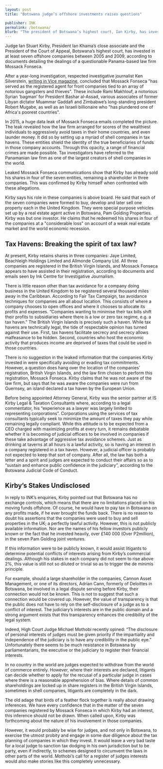 ```yaml
---
layout: post
title: "Botswana judge’s offshore investments raises questions"

publisher: INK
permalink: /botswana/
blurb: "The president of Botswana’s highest court, Ian Kirby, has invested in seven offshore companies domiciled and registered in a tax haven of the British Virgin Islands, writes NTIBINYANE NTIBINYANE."
---
```


Judge Ian Stuart Kirby, President Ian Khama’s close associate and the President of the Court of Appeal, Botswana’s highest court, has invested in at least seven offshore companies between 2005 and 2009, according to documents detailing the dealings of a questionable Panama-based law firm Mossack Fonseca.
 
After a year-long investigation, respected investigative journalist Ken Silverstein, [writing in Vice magazine](http://www.vice.com/read/evil-llc-0000524-v21n12), concluded that Mossack Fonseca "has served as the registered agent for front companies tied to an array of notorious gangsters and thieves".  These include Rami Makhlouf, a notorious Syrian ‘bagman’ for President Bashar al-Assad, various associates of former Libyan dictator Muammar Gaddafi and Zimbabwe’s long-standing president Robert Mugabe, as well as an Israeli billionaire who "has plundered one of Africa's poorest countries".

In 2015, a huge data leak of Mossack Fonseca emails completed the picture. The leak revealed how the law firm arranged for scores of the wealthiest individuals to aggressively avoid taxes in their home countries, and even launder money.  It did so by setting up a myriad of shell companies in tax havens.  These entities shield the identity of the true beneficiaries of funds in those company accounts. Through this opacity, a range of financial crimes are made possible. Tax investigators have referred to the Panamanian law firm as one of the largest creators of shell companies in the world.
 
Leaked Mossack Fonseca communications show that Kirby has already sold his shares in four of the seven entities, remaining a shareholder in three companies. This was confirmed by Kirby himself when confronted with these allegations.
  
Kirby says his role in these companies is above board. He said that each of the seven companies were formed to buy, develop and later sell one property each in the United Kingdom. They were special purpose vehicles set up by a real estate agent active in Botswana, Pam Golding Properties. Kirby was but one investor. He claims that he redeemed his shares in four of the companies at a "considerable loss" on account of a weak real estate market and the world economic recession.

Tax Havens: Breaking the spirit of tax law?
-------------------------------------------

At present, Kirby retains shares in three companies: Jaye Limited, Beachleigh Holdings Limited and Allmonde Company Ltd. All three companies are registered in the British Virgin Islands, and Mossack Fonseca appears to have assisted in their registration, according to documents and emails seen by Ink Centre for Investigative Journalism.
 
There is little reason other than tax avoidance for a company doing business in the United Kingdom to be registered several thousand miles away in the Caribbean.  According to Fair Tax Campaign, tax avoidance techniques for companies are all about location. This consists of where a company chooses to open offices and where it chooses to allocate its profits and expenses. “Companies wanting to minimise their tax bills shift their profits to subsidiaries where there is a low or zero tax regime, e.g. a tax haven.” The British Virgin Islands is precisely such a haven. While tax havens are technically legal, the tide of respectable opinion has turned against their use. First, tax havens facilitate secrecy and secrecy allows malfeasance to be hidden. Second, countries who host the economic activity that produces income are deprived of taxes that could be used in those countries.


There is no suggestion in the leaked information that the companies Kirby invested in were specifically avoiding or evading tax commitments. However, a question does hang over the location of the companies’ registration, British Virgin Islands, and the law firm chosen to perform this registration, Mossack Fonseca. Kirby claims that he was not aware of the law firm, but says that he was aware the companies were run from Guernsey, an island declared a tax haven by the European Union.  
 
Before being appointed Attorney General, Kirby was the senior partner at IS Kirby Legal & Taxation Consultants where, according to a legal commentator, his “experience as a lawyer was largely limited to representing corporations”. Corporations using the services of tax consultants typically seek to minimize the amount of taxes they pay while remaining legally compliant. While this attitude is to be expected from a CEO charged with maximizing profits at every turn, it remains debatable whether it is becoming of judicial officers to be involved in companies if these take advantage of aggressive tax avoidance schemes. Just as drinking at taverns at all hours is a lawful activity, so is having an interest in a company registered in a tax haven. However, a judicial officer is probably not expected to keep that sort of company. After all, the law has both a letter and a spirit and judges are expected to conduct their affairs so as to “sustain and enhance public confidence in the judiciary”, according to the Botswana Judicial Code of Conduct.

Kirby’s Stakes Undisclosed
--------------------------

In reply to INK’s enquiries, Kirby pointed out that Botswana has no exchange controls, which means that there are no limitations placed on his moving funds offshore. Of course, he would have to pay tax in Botswana on any profits made, if he ever brought the funds back. There is no reason to doubt his assertions that the companies were used to buy and sell properties in the UK; a perfectly lawful activity. 
However, this is not publicly available information. Nor are the names of his fellow investors publicly known or the fact that he invested heavily, over £140 000 (Over P2million), in the seven Pam Golding joint ventures.
 
If this information were to be publicly known, it would assist litigants to determine potential conflicts of interests arising from Kirby’s commercial dealings.  Although his stakes in each company did not seem to rise above 2%, this value is still not so diluted or trivial so as to trigger the de minimis principle.

For example, should a large shareholder in the companies, Cannon Asset Management, or one of its directors, Adrian Cann, formerly of Deloittes in Botswana, be involved in a legal dispute serving before Kirby, their connection would not be known. This is not to suggest that such a connection would be covered up. However, the value of transparency is that the public does not have to rely on the self-disclosure of a judge as to a conflict of interest. The judiciary’s interests are in the public domain and a strong argument exists that this transparency enhances the credibility of the legal system.
 
Indeed, High Court Judge Michael Mothobi recently opined: “The disclosure of personal interests of judges must be given priority if the impartiality and independence of the judiciary is to have any credibility in the public eye.” Unfortunately there seems to be much resistance in Botswana by parliamentarians, the executive or the judiciary to register their financial interests.
  
In no country in the world are judges expected to withdraw from the world of commerce entirely.  However, where their interests are declared, litigants can decide whether to apply for the recusal of a particular judge in cases where there is a reasonable apprehension of bias. Where details of common shareholdings are locked up in share registers in the British Virgin Islands, sometimes in shell companies, litigants are completely in the dark. 

The old adage that birds of a feather flock together is really about drawing inferences. We have every confidence that in the matter of the seven companies registered by Mossack Fonseca in which Kirby had an interest, this inference should not be drawn.  When called upon, Kirby was forthcoming about the nature of his involvement in those companies.

However, it would probably be wise for judges, and not only in Botswana, to exercise the utmost probity and engage in some due diligence about the tax planning of companies in which they invest. It would leave a very bad taste for a local judge to sanction tax dodging in his own jurisdiction but to be party, even if indirectly, to schemes designed to circumvent the laws in other parts of the world. Mothobi’s call for a register of judges interests would also make stories like this completely unnecessary.
